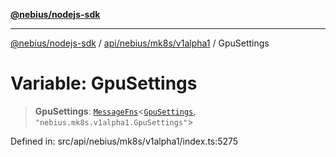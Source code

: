 [**@nebius/nodejs-sdk**](../../../../../README.md)

---

[@nebius/nodejs-sdk](../../../../../README.md) / [api/nebius/mk8s/v1alpha1](../README.md) / GpuSettings

# Variable: GpuSettings

> **GpuSettings**: [`MessageFns`](../../../../../runtime/protos/core/interfaces/MessageFns.md)\<[`GpuSettings`](../interfaces/GpuSettings.md), `"nebius.mk8s.v1alpha1.GpuSettings"`\>

Defined in: src/api/nebius/mk8s/v1alpha1/index.ts:5275
